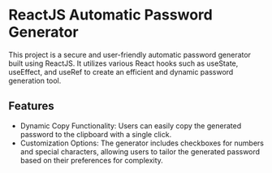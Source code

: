 

# ReactJS Automatic Password Generator

This project is a secure and user-friendly automatic password generator built using ReactJS. It utilizes various React hooks such as useState, useEffect, and useRef to create an efficient and dynamic password generation tool.

## Features
- Dynamic Copy Functionality: Users can easily copy the generated password to the clipboard with a single click.
- Customization Options: The generator includes checkboxes for numbers and special characters, allowing users to tailor the generated password based on their preferences for complexity.



